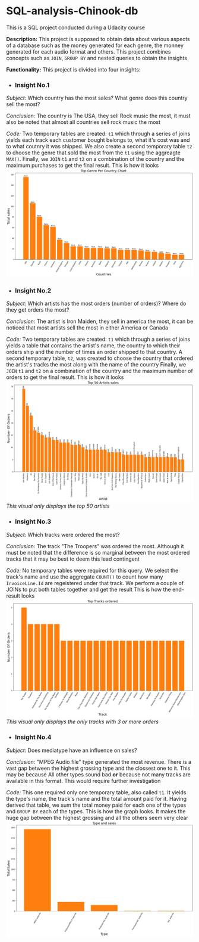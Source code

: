 # SQL-analysis-Chinook-db

This is a SQL project conducted during a Udacity course

**Description:** This project is supposed to obtain data about various aspects of a database such as the money generated for each genre, the monney generated for each audio format and others. 
This project combines concepts such as `JOIN`, `GROUP BY` and nested queries to obtain the insights

**Functionality:** 
This project is divided into four insights:
- ### Insight No.1
_Subject:_ Which country has the most sales? What genre does this country sell the most?

_Conclusion:_ The country is The USA, they sell Rock music the most, it must also be noted that almost all countries sell rock music the most

_Code:_ Two temporary tables are created: `t1` which through a series of joins yields each track each customer bought belongs to, what it's cost was and to what coutnry it was shipped. We also create a second temporary table `t2` to choose the genre that sold the most from the `t1` using the aggreagte `MAX()`.
Finally, we `JOIN` `t1` and `t2` on a combination of the country and the maximum purchases to get the final result. This is how it looks
![This is an image](https://github.com/ZiadHany248/SQL-analysis-Chinook-db/blob/9b8bc499d093140b9d6d34b8a205e4c9933d7c34/first%20insight.png)



- ### Insight No.2
_Subject:_ Which artists has the most orders (number of orders)? Where do they get orders the most?

_Conclusion:_ The artist is Iron Maiden, they sell in america the most, it can be noticed that most artists sell the most in either America or Canada

_Code:_ Two temporary tables are created: `t1` which through a series of joins yields a table that contains the artist's name, the country to which their orders ship and the number of times an order shipped to that country. A second temporary table, `t2`, was created to choose the country that ordered the artist's tracks the most along with the name of the country 
Finally, we `JOIN` `t1` and `t2` on a combination of the country and the maximum number of orders to get the final result. This is how it looks
![This is an image](https://github.com/ZiadHany248/SQL-analysis-Chinook-db/blob/b364a8dd6e9282aa480c5f8d7db55fd30ef69b89/second%20insight.png)
_This visual only displays the top 50 artists_



- ### Insight No.3
_Subject:_ Which tracks were ordered the most?

_Conclusion:_ The track "The Troopers" was ordered the most. Although it must be noted that the difference is so marginal between the most ordered tracks that it may be best to deem this lead contingent

_Code:_ No temporary tables were required for this query. We select the track's name and use the aggregate `COUNT()` to count how many `InvoiceLine.Id` are regeistered under that track. We perform a couple of JOINs to put both tables together and get the result
This is how the end-result looks
![This is an image](https://github.com/ZiadHany248/SQL-analysis-Chinook-db/blob/2e129cabad83287c4dfca7a7359afeb604f1e31e/third%20insight.png)
_This visual only displays the only tracks with 3 or more orders_


- ### Insight No.4
_Subject:_ Does mediatype have an influence on sales?

_Conclusion:_ "MPEG Audio file" type generated the most revenue. There is a vast gap between the highest grossing type and the clossest one to it. This may be because All other types sound bad **or** because not many tracks are available in this format. This would require further investigation

_Code:_ This one required only one temporary table, also called `t1`.  It yields the type's name, the track's name and the total amount paid for it. 
Having derived that table, we sum the total money paid for each one of the types and `GROUP BY` each of the types. 
This is how the graph looks. It makes the huge gap between the highest grossing and all the others seem very clear
![This is an image](https://github.com/ZiadHany248/SQL-analysis-Chinook-db/blob/2e129cabad83287c4dfca7a7359afeb604f1e31e/fourth%20insight.png)

